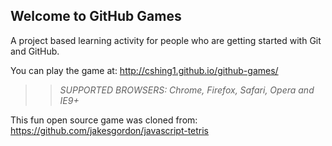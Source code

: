 ## Welcome to GitHub Games

A project based learning activity for people who are getting started with Git and GitHub.

You can play the game at: http://cshing1.github.io/github-games/

>> _*SUPPORTED BROWSERS*: Chrome, Firefox, Safari, Opera and IE9+_

This fun open source game was cloned from: https://github.com/jakesgordon/javascript-tetris
